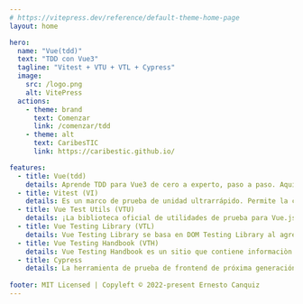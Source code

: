 ```yaml
---
# https://vitepress.dev/reference/default-theme-home-page
layout: home

hero:
  name: "Vue(tdd)"
  text: "TDD con Vue3"
  tagline: "Vitest + VTU + VTL + Cypress"
  image:
    src: /logo.png
    alt: VitePress
  actions:
    - theme: brand
      text: Comenzar
      link: /comenzar/tdd
    - theme: alt
      text: CaribesTIC
      link: https://caribestic.github.io/

features:
  - title: Vue(tdd)
    details: Aprende TDD para Vue3 de cero a experto, paso a paso. Aquí, explica la correspondiente configuración de Vitest (con Vite) para tus proyectos y la migración a Vitest en cuanto a los Mocks (simulaciones). Todo desde un solo lugar.
  - title: Vitest (VI)
    details: Es un marco de prueba de unidad ultrarrápido. Permite la creación de un corredor simple que no necesita lidiar con la complejidad de transformar archivos de origen y puede enfocarse únicamente en proporcionar el mejor DX durante las pruebas.
  - title: Vue Test Utils (VTU)
    details: ¡La biblioteca oficial de utilidades de prueba para Vue.js! Es un conjunto de funciones de utilidad destinadas a simplificar las pruebas de los componentes de Vue.js. Proporciona algunos métodos para montar e interactuar con los componentes de Vue de forma aislada.
  - title: Vue Testing Library (VTL)
    details: Vue Testing Library se basa en DOM Testing Library al agregar API para trabajar con componentes de Vue. Está construido sobre VTU, la biblioteca de prueba oficial para Vue, ajustando algunos métodos de ambas fuentes.    
  - title: Vue Testing Handbook (VTH)
    details: Vue Testing Handbook es un sitio que contiene informaciòn relevante para aprender sobre Vue(TDD).  
  - title: Cypress
    details: La herramienta de prueba de frontend de próxima generación creada para la web. Aborda los puntos débiles clave que enfrentan los desarrolladores y los ingenieros de control de calidad al probar aplicaciones modernas.
    
footer: MIT Licensed | Copyleft © 2022-present Ernesto Canquiz
---
```



